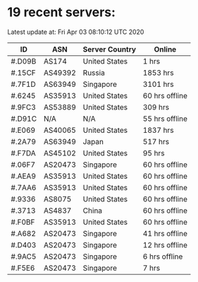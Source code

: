 # 19 recent servers:

Latest update at: Fri Apr 03 08:10:12 UTC 2020

| ID | ASN | Server Country | Online |
| -- | --- | -------------- | ------ |
| #.D09B | AS174 | United States | 1 hrs |
| #.15CF | AS49392 | Russia | 1853 hrs |
| #.7F1D | AS63949 | Singapore | 3101 hrs |
| #.6245 | AS35913 | United States | 60 hrs offline |
| #.9FC3 | AS53889 | United States | 309 hrs |
| #.D91C | N/A | N/A | 55 hrs offline |
| #.E069 | AS40065 | United States | 1837 hrs |
| #.2A79 | AS63949 | Japan | 517 hrs |
| #.F7DA | AS45102 | United States | 95 hrs |
| #.06F7 | AS20473 | Singapore | 60 hrs offline |
| #.AEA9 | AS35913 | United States | 60 hrs offline |
| #.7AA6 | AS35913 | United States | 60 hrs offline |
| #.9336 | AS8075 | United States | 60 hrs offline |
| #.3713 | AS4837 | China | 60 hrs offline |
| #.F0BF | AS35913 | United States | 60 hrs offline |
| #.A682 | AS20473 | Singapore | 41 hrs offline |
| #.D403 | AS20473 | Singapore | 12 hrs offline |
| #.9AC5 | AS20473 | Singapore | 6 hrs offline |
| #.F5E6 | AS20473 | Singapore | 7 hrs |

